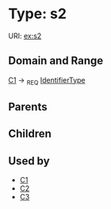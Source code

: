 
# Type: s2




URI: [ex:s2](http://example.org/mappings/s2)


## Domain and Range

[C1](C1.md) ->  <sub>REQ</sub> [IdentifierType](types/IdentifierType.md)

## Parents


## Children


## Used by

 * [C1](C1.md)
 * [C2](C2.md)
 * [C3](C3.md)
